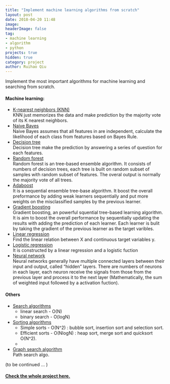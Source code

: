 ```yaml
---
title: "Implement machine learning algorithms from scratch"
layout: post
date: 2018-04-20 11:48
image:
headerImage: false
tag:
- machine learning
- algorithm
- python
projects: true
hidden: true
category: project
author: Ruihao Qiu
---
```

<div class="breaker"></div>

Implement the most important algorithms for machine learning and searching from scratch.

#### **Machine learning**:

- [K-nearest neighbors (KNN)](https://github.com/RuihaoQiu/Algorithms/blob/master/KNearestNeighbor.ipynb)  
KNN just memorizes the data and make prediction by the majority vote of its K nearest neighbors.
- [Naive Bayes](https://github.com/RuihaoQiu/Algorithms/blob/master/NaiveBayes.ipynb)  
Naive Bayes assumes that all features in are independent, calculate the likelihood of each class from features based on Bayes Rule.
- [Decision tree](https://github.com/RuihaoQiu/Algorithms/blob/master/DecisionTree.ipynb)  
Decision tree make the prediction by answering a series of question for each features.
- [Random forest](https://github.com/RuihaoQiu/Algorithms/blob/master/RandomForest.ipynb)  
Random forest is an tree-based ensemble algorithm. It consists of numbers of decision trees, each tree is built on random subset of samples with random subset of features. The overal output is normally the majority vote of all trees.
- [Adaboost](https://github.com/RuihaoQiu/Algorithms/blob/master/Adaboost.ipynb)  
It is a sequential ensemble tree-base algorithm. It boost the overall preformance by adding weak learners sequentially and put more weights on the misclassified samples by the previous learner.
- [Gradient boosting](https://github.com/RuihaoQiu/Algorithms/blob/master/GradientBoosting.ipynb)  
Gradient boosting, an powerful squential tree-based learning algorithm. It is aim to boost the overall performance by sequentially updating the results with adding the prediction of each learner. Each learner is bulit by taking the gradient of the previous learner as the target varibles.
- [Linear regression](https://github.com/RuihaoQiu/Algorithms/blob/master/LinearRegression.ipynb)  
Find the linear relation between X and continuous target variables y.
- [Logistic regression](https://github.com/RuihaoQiu/Algorithms/blob/master/LogisticRegression.ipynb)  
It is constructed by a linear regression and a logistic fuction
- [Neural network](https://github.com/RuihaoQiu/Algorithms/blob/master/NeuralNetwork.ipynb)  
Neural networks generally have multiple connected layers between their input and output, called “hidden” layers. There are numbers of neurons in each layer, each neuron receive the signals from those from the previous layer and process it to the next layer (Mathematically, the sum of weighted input followed by a activation fuction).


#### **Others**
- [Search algorithms](https://github.com/RuihaoQiu/Algorithms/blob/master/Searching.ipynb)  
  - linear search - O(N)
  - binary search - O(logN)
- [Sorting algorithms](https://github.com/RuihaoQiu/Algorithms/blob/master/Sorting.ipynb)  
  - Simple sorts - O(N^2) : bubble sort, insertion sort and selection sort.
  - Efficient sorts - O(NlogN) : heap sort, merge sort and quicksort O(N^2).
  -
- [Graph search algorithm](https://github.com/RuihaoQiu/Algorithms/blob/master/GraphSearchAlgorithm.ipynb)  
Path search algo.

(to be continued … )

<div class="breaker"></div>

#### [Check the whole project here.](https://github.com/RuihaoQiu/Algorithms)
